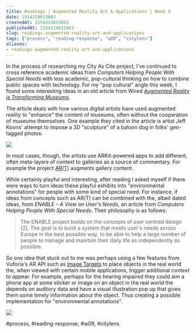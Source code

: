 ```yaml
---
title: Readings | Augmented Reality Art & Applications | Week 9
date: 1554319615663
createdAt: 1554319615663
publishedAt: 1554319615663
slug: readings-augmented-reality-art-and-applications
tags: ["process", "reading-response", "w09", "citylens"]
aliases:
- readings-augmented-reality-art-and-applications
---
```


In the process of researching my City As Cite project, I've continued to cross reference academic ideas from _Computers Helping People With Special Needs_ with less academic, pop-cultural thinking on how to combine public spaces with technology. For my "pop cultural" angle this week, I found some interesting ideas in an old article from Wired [_Augmented Reality is Transforming Museums_](https://www.wired.com/story/augmented-reality-art-museums/).

The article deals with how various digital artists have used augmented reality to "enhance" the content of museums, often without the cooperation of museums themselves. One example they cited in the article is artist Jeff Koons' attempt to impose a 3D "sculpture" of a baloon dog in folks' geo-tagged photos:

![](https://techcrunch.com/wp-content/uploads/2017/10/screen-shot-2017-10-08-at-1-19-20-pm.png?w=1390&crop=1)

In most cases, though, the artists use ARKit-powered apps to add different, often meta-layers of context to galleries as a source of commentary. For example the project [AR(T)](https://www.hackingtheheist.com/) augments gallery content.

While certainly playful and interesting, after reading I asked myself if there were ways to turn ideas these playful exhibits into "environmental annotations" for people with some kind of special need. For instance, if ideas from concepts such as AR(T) can be combined with the, albeit dated ideas, from _ENABLE – A View on User's Needs_, an article from _Computers Helping People With Special Needs_. Their philosophy is as follows:

> The ENABLE project builds on the concepts of user centred design [2]. The goal is to build a system that meets user's needs across Europe in the best possible way, to be able to help a large number of people to manage and maintain their daily life as independently as possible.

So one idea that stuck out to me was perhaps using a few features from Vuforia's AR API such as [Image Targets](https://library.vuforia.com/articles/Training/Image-Target-Guide) to place objects in the real world the, when viewed with certain mobile applications, trigger additional context to appear. For example, perhaps for the hearing impaired they could aim a phone app at some sticker or image on an object in the real world the depends on auditory data and have a visual illustration pop up that gives them some timely information about the object. Thus creating a possible implementation for "environmental annotations".

![](https://vuforialibrarycontent.vuforia.com/Images/devGuide_ImageTargets.jpg)

#process, #reading-response, #w09, #citylens
